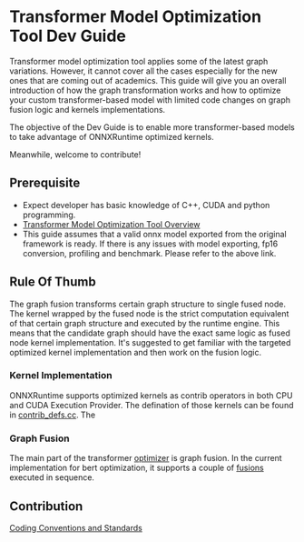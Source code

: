# Transformer Model Optimization Tool Dev Guide

Transformer model optimization tool applies some of the latest graph variations. However, it cannot cover all the cases especially for the new ones that are coming out of academics. This guide will give you an overall introduction of how the graph transformation works and how to optimize your custom transformer-based model with limited code changes on graph fusion logic and kernels implementations. 

The objective of the Dev Guide is to enable more transformer-based models to take advantage of ONNXRuntime optimized kernels.

Meanwhile, welcome to contribute!

## Prerequisite
* Expect developer has basic knowledge of C++, CUDA and python programming.
* [Transformer Model Optimization Tool Overview](https://github.com/microsoft/onnxruntime/blob/master/onnxruntime/python/tools/transformers/README.md)
* This guide assumes that a valid onnx model exported from the original framework is ready. If there is any issues with model exporting, fp16 conversion, profiling and benchmark. Please refer to the above link.

## Rule Of Thumb

The graph fusion transforms certain graph structure to single fused node. The kernel wrapped by the fused node is the strict computation equivalent of that certain graph structure and executed by the runtime engine. This means that the candidate graph should have the exact same logic as fused node kernel implementation. It's suggested to get familiar with the targeted optimized kernel implementation and then work on the fusion logic.

### Kernel Implementation
ONNXRuntime supports optimized kernels as contrib operators in both CPU and CUDA Execution Provider. The defination of those kernels can be found in [contrib_defs.cc](https://github.com/microsoft/onnxruntime/blob/rel-1.9.0/onnxruntime/core/graph/contrib_ops/contrib_defs.cc). The  

### Graph Fusion
The main part of the transformer [optimizer](https://github.com/microsoft/onnxruntime/blob/master/onnxruntime/python/tools/transformers/optimizer.py) is graph fusion. In the current implementation for bert optimization, it supports a couple of [fusions](https://github.com/microsoft/onnxruntime/blob/rel-1.9.0/onnxruntime/python/tools/transformers/onnx_model_bert.py#L302) executed in sequence.

## Contribution
[Coding Conventions and Standards](https://github.com/microsoft/onnxruntime/blob/rel-1.9.0/docs/Coding_Conventions_and_Standards.md)

